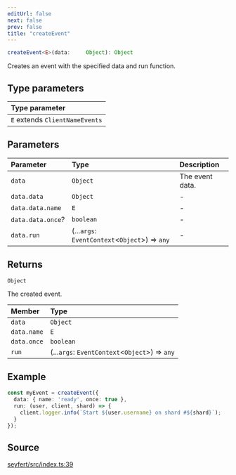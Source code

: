 ```yaml
---
editUrl: false
next: false
prev: false
title: "createEvent"
---
```


```ts
createEvent<E>(data:     Object): Object
```

Creates an event with the specified data and run function.

## Type parameters

| Type parameter |
| :------ |
| `E` extends `ClientNameEvents` |

## Parameters

| Parameter | Type | Description |
| :------ | :------ | :------ |
| `data` | `Object` | The event data. |
| `data.data` | `Object` | - |
| `data.data.name` | `E` | - |
| `data.data.once`? | `boolean` | - |
| `data.run` | (...`args`: `EventContext`\<`Object`\>) => `any` | - |

## Returns

`Object`

The created event.

| Member | Type |
| :------ | :------ |
| `data` | `Object` |
| `data.name` | `E` |
| `data.once` | `boolean` |
| `run` | (...`args`: `EventContext`\<`Object`\>) => `any` |

## Example

```ts
const myEvent = createEvent({
  data: { name: 'ready', once: true },
  run: (user, client, shard) => {
    client.logger.info(`Start ${user.username} on shard #${shard}`);
  }
});
```

## Source

[seyfert/src/index.ts:39](https://github.com/potoland/potocuit/blob/e332d7a/src/index.ts#L39)
